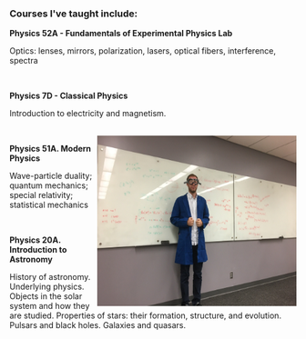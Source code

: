 ### Courses I've taught include:

<b>Physics 52A - Fundamentals of Experimental Physics Lab</b>

Optics: lenses, mirrors, polarization, lasers, optical fibers, interference, spectra

<br>

<b>Physics 7D - Classical Physics</b>

Introduction to electricity and magnetism.

<br>
<img align="right" src="./jackpic6.jpg" width="350" height="300">

<b>Physics 51A. Modern Physics</b>

Wave-particle duality; quantum mechanics; special relativity; statistical mechanics

<br>

<b>Physics 20A. Introduction to Astronomy</b>

History of astronomy. Underlying physics. Objects in the solar system and how they are studied. 
Properties of stars: their formation, structure, and evolution. Pulsars and black holes. Galaxies and quasars.
